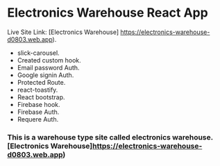 # Electronics Warehouse React App

Live Site Link: [Electronics Warehouse] https://electronics-warehouse-d0803.web.app).

- slick-carousel.
- Created custom hook.
- Email password Auth.
- Google signin Auth.
- Protected Route.
- react-toastify.
- React bootstrap.
- Firebase hook.
- Firebase Auth.
- Requere Auth.


### This is a warehouse type site called electronics warehouse. [Electronics Warehouse]https://electronics-warehouse-d0803.web.app) 